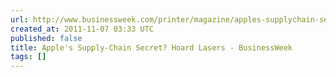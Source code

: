 ```yaml
---
url: http://www.businessweek.com/printer/magazine/apples-supplychain-secret-hoard-lasers-11032011.html
created_at: 2011-11-07 03:33 UTC
published: false
title: Apple's Supply-Chain Secret? Hoard Lasers - BusinessWeek
tags: []
---
```



